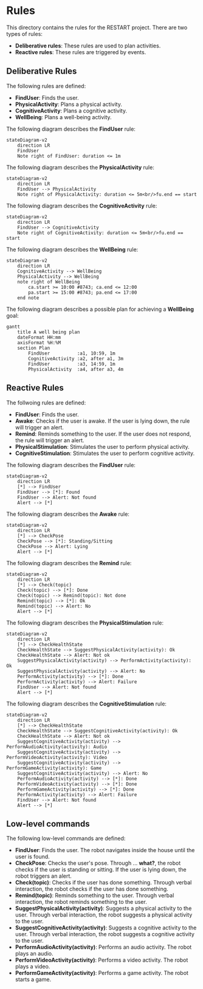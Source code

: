 # Rules

This directory contains the rules for the RESTART project. There are two types of rules:

* **Deliberative rules**: These rules are used to plan activities.
* **Reactive rules**: These rules are triggered by events.

## Deliberative Rules

The following rules are defined:

* **FindUser**: Finds the user.
* **PhysicalActivity**: Plans a physical activity.
* **CognitiveActivity**: Plans a cognitive activity.
* **WellBeing**: Plans a well-being activity.

The following diagram describes the **FindUser** rule:

```mermaid
stateDiagram-v2
    direction LR
    FindUser
    Note right of FindUser: duration <= 1m
```

The following diagram describes the **PhysicalActivity** rule:

```mermaid
stateDiagram-v2
    direction LR
    FindUser --> PhysicalActivity
    Note right of PhysicalActivity: duration <= 5m<br/>fu.end == start
```

The following diagram describes the **CognitiveActivity** rule:

```mermaid
stateDiagram-v2
    direction LR
    FindUser --> CognitiveActivity
    Note right of CognitiveActivity: duration <= 5m<br/>fu.end == start
```

The following diagram describes the **WellBeing** rule:

```mermaid
stateDiagram-v2
    direction LR
    CognitiveActivity --> WellBeing
    PhysicalActivity --> WellBeing
    note right of WellBeing
        ca.start >= 10:00 #8743; ca.end <= 12:00
        pa.start >= 15:00 #8743; pa.end <= 17:00
    end note
```

The following diagram describes a possible plan for achieving a **WellBeing** goal:

```mermaid
gantt
    title A well being plan
    dateFormat HH:mm
    axisFormat %H:%M
    section Plan
        FindUser          :a1, 10:59, 1m
        CognitiveActivity :a2, after a1, 3m
        FindUser          :a3, 14:59, 1m
        PhysicalActivity  :a4, after a3, 4m
```

## Reactive Rules

The follwoing rules are defined:

* **FindUser**: Finds the user.
* **Awake**: Checks if the user is awake. If the user is lying down, the rule will trigger an alert.
* **Remind**: Reminds something to the user. If the user does not respond, the rule will trigger an alert.
* **PhysicalStimulation**: Stimulates the user to perform physical activity.
* **CognitiveStimulation**: Stimulates the user to perform cognitive activity.

The following diagram describes the **FindUser** rule:

```mermaid
stateDiagram-v2
    direction LR
    [*] --> FindUser
    FindUser --> [*]: Found
    FindUser --> Alert: Not found
    Alert --> [*]
```

The following diagram describes the **Awake** rule:

```mermaid
stateDiagram-v2
    direction LR
    [*] --> CheckPose
    CheckPose --> [*]: Standing/Sitting
    CheckPose --> Alert: Lying
    Alert --> [*]
```

The following diagram describes the **Remind** rule:

```mermaid
stateDiagram-v2
    direction LR
    [*] --> Check(topic)
    Check(topic) --> [*]: Done
    Check(topic) --> Remind(topic): Not done
    Remind(topic) --> [*]: Ok
    Remind(topic) --> Alert: No
    Alert --> [*]
```

The following diagram describes the **PhysicalStimulation** rule:

```mermaid
stateDiagram-v2
    direction LR
    [*] --> CheckHealthState
    CheckHealthState --> SuggestPhysicalActivity(activity): Ok
    CheckHealthState --> Alert: Not ok
    SuggestPhysicalActivity(activity) --> PerformActivity(activity): Ok
    SuggestPhysicalActivity(activity) --> Alert: No
    PerformActivity(activity) --> [*]: Done
    PerformActivity(activity) --> Alert: Failure
    FindUser --> Alert: Not found
    Alert --> [*]
```

The following diagram describes the **CognitiveStimulation** rule:

```mermaid
stateDiagram-v2
    direction LR
    [*] --> CheckHealthState
    CheckHealthState --> SuggestCognitiveActivity(activity): Ok
    CheckHealthState --> Alert: Not ok
    SuggestCognitiveActivity(activity) --> PerformAudioActivity(activity): Audio
    SuggestCognitiveActivity(activity) --> PerformVideoActivity(activity): Video
    SuggestCognitiveActivity(activity) --> PerformGameActivity(activity): Game
    SuggestCognitiveActivity(activity) --> Alert: No
    PerformAudioActivity(activity) --> [*]: Done
    PerformVideoActivity(activity) --> [*]: Done
    PerformGameActivity(activity) --> [*]: Done
    PerformActivity(activity) --> Alert: Failure
    FindUser --> Alert: Not found
    Alert --> [*]
```

## Low-level commands

The following low-level commands are defined:

* **FindUser**: Finds the user. The robot navigates inside the house until the user is found.
* **CheckPose**: Checks the user's pose. Through ... **what?**, the robot checks if the user is standing or sitting. If the user is lying down, the robot triggers an alert.
* **Check(topic)**: Checks if the user has done something. Through verbal interaction, the robot checks if the user has done something.
* **Remind(topic)**: Reminds something to the user. Through verbal interaction, the robot reminds something to the user.
* **SuggestPhysicalActivity(activity)**: Suggests a physical activity to the user. Through verbal interaction, the robot suggests a physical activity to the user.
* **SuggestCognitiveActivity(activity)**: Suggests a cognitive activity to the user. Through verbal interaction, the robot suggests a cognitive activity to the user.
* **PerformAudioActivity(activity)**: Performs an audio activity. The robot plays an audio.
* **PerformVideoActivity(activity)**: Performs a video activity. The robot plays a video.
* **PerformGameActivity(activity)**: Performs a game activity. The robot starts a game.
